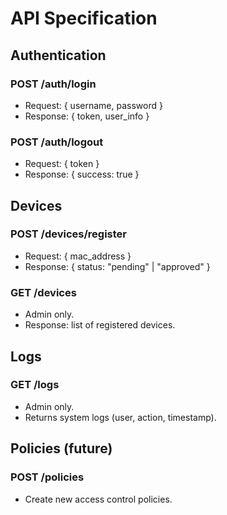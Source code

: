 # API Specification

## Authentication
### POST /auth/login
- Request: { username, password }
- Response: { token, user_info }

### POST /auth/logout
- Request: { token }
- Response: { success: true }

## Devices
### POST /devices/register
- Request: { mac_address }
- Response: { status: "pending" | "approved" }

### GET /devices
- Admin only.
- Response: list of registered devices.

## Logs
### GET /logs
- Admin only.
- Returns system logs (user, action, timestamp).

## Policies (future)
### POST /policies
- Create new access control policies.
